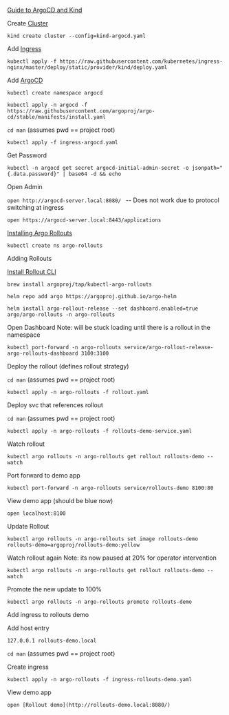 
[Guide to ArgoCD and Kind](https://medium.com/@chirayukapoor/running-argo-cd-locally-with-kind-and-nginx-ingress-26b31cece300)

Create [Cluster](https://kind.sigs.k8s.io/docs/user/configuration/)

```kind create cluster --config=kind-argocd.yaml```

Add [Ingress](https://docs.nginx.com/nginx-ingress-controller/)

```kubectl apply -f https://raw.githubusercontent.com/kubernetes/ingress-nginx/master/deploy/static/provider/kind/deploy.yaml```

Add [ArgoCD](https://argo-cd.readthedocs.io/en/stable/getting_started/)

```kubectl create namespace argocd```

```kubectl apply -n argocd -f https://raw.githubusercontent.com/argoproj/argo-cd/stable/manifests/install.yaml```


```cd man``` (assumes pwd == project root)

```kubectl apply -f ingress-argocd.yaml```

Get Password

```kubectl -n argocd get secret argocd-initial-admin-secret -o jsonpath="{.data.password}" | base64 -d && echo```

Open Admin

```open http://argocd-server.local:8080/ ``` -- Does not work due to protocol switching at ingress

```open https://argocd-server.local:8443/applications```

[Installing Argo Rollouts](https://codefresh.io/learn/argo-rollouts/)

```kubectl create ns argo-rollouts```

Adding Rollouts

[Install Rollout CLI](https://argo-rollouts.readthedocs.io/en/stable/installation/)

```brew install argoproj/tap/kubectl-argo-rollouts```

```helm repo add argo https://argoproj.github.io/argo-helm```

```helm install argo-rollout-release --set dashboard.enabled=true argo/argo-rollouts -n argo-rollouts ```

Open Dashboard
Note: will be stuck loading until there is a rollout in the namespace

```kubectl port-forward -n argo-rollouts service/argo-rollout-release-argo-rollouts-dashboard 3100:3100```


Deploy the rollout (defines rollout strategy)

```cd man``` (assumes pwd == project root)

```kubectl apply -n argo-rollouts -f rollout.yaml```

Deploy svc that references rollout

```cd man``` (assumes pwd == project root)

```kubectl apply -n argo-rollouts -f rollouts-demo-service.yaml```

Watch rollout

```kubectl argo rollouts -n argo-rollouts get rollout rollouts-demo --watch```

Port forward to demo app

```kubectl port-forward -n argo-rollouts service/rollouts-demo 8100:80```

View demo app (should be blue now)

```open localhost:8100```

Update Rollout 

```kubectl argo rollouts -n argo-rollouts set image rollouts-demo rollouts-demo=argoproj/rollouts-demo:yellow```

Watch rollout again 
Note: its now paused at 20% for operator intervention

```kubectl argo rollouts -n argo-rollouts get rollout rollouts-demo --watch```

Promote the new update to 100%

```kubectl argo rollouts -n argo-rollouts promote rollouts-demo```

Add ingress to rollouts demo

Add host entry 

```127.0.0.1 rollouts-demo.local```

```cd man``` (assumes pwd == project root)

Create ingress

```kubectl apply -n argo-rollouts -f ingress-rollouts-demo.yaml```

View demo app 

```open [Rollout demo](http://rollouts-demo.local:8080/)```